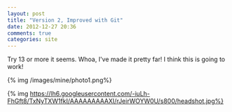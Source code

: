 ```yaml
---
layout: post
title: "Version 2, Improved with Git"
date: 2012-12-27 20:36
comments: true
categories: site
---
```


Try 13 or more it seems. Whoa, I've made it pretty far! I think this is going to work!


{% img /images/mine/photo1.png%}

{% img https://lh6.googleusercontent.com/-iuLh-FhGft8/TxNyTXW1fkI/AAAAAAAAAXI/rJeirWOYW0U/s800/headshot.jpg%}
